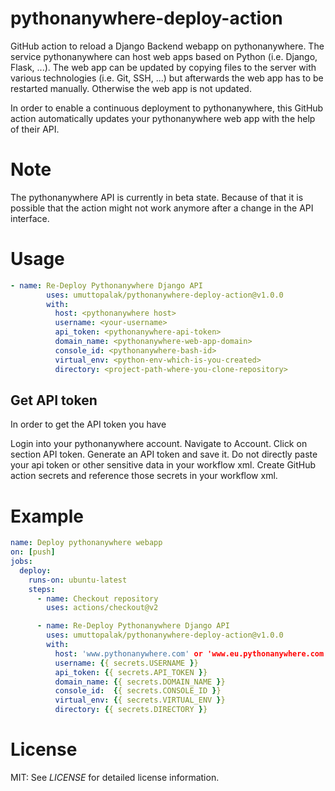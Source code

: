 # pythonanywhere-deploy-action
GitHub action to reload a Django Backend webapp on pythonanywhere. The service pythonanywhere can host web apps based on Python (i.e. Django, Flask, ...). The web app can be updated by copying files to the server with various technologies (i.e. Git, SSH, ...) but afterwards the web app has to be restarted manually. Otherwise the web app is not updated.

In order to enable a continuous deployment to pythonanywhere, this GitHub action automatically updates your pythonanywhere web app with the help of their API.

# Note
The pythonanywhere API is currently in beta state. Because of that it is possible that the action might not work anymore after a change in the API interface.

# Usage

```yaml
- name: Re-Deploy Pythonanywhere Django API
        uses: umuttopalak/pythonanywhere-deploy-action@v1.0.0
        with:
          host: <pythonanywhere host>
          username: <your-username>
          api_token: <pythonanywhere-api-token>
          domain_name: <pythonanywhere-web-app-domain>
          console_id: <pythonanywhere-bash-id>
          virtual_env: <python-env-which-is-you-created> 
          directory: <project-path-where-you-clone-repository>
```

## Get API token
In order to get the API token you have

Login into your pythonanywhere account.
Navigate to Account.
Click on section API token.
Generate an API token and save it.
Do not directly paste your api token or other sensitive data in your workflow xml. Create GitHub action secrets and reference those secrets in your workflow xml.

# Example
```yaml
name: Deploy pythonanywhere webapp
on: [push]
jobs:
  deploy:
    runs-on: ubuntu-latest
    steps:
      - name: Checkout repository
        uses: actions/checkout@v2

      - name: Re-Deploy Pythonanywhere Django API
        uses: umuttopalak/pythonanywhere-deploy-action@v1.0.0
        with:
          host: 'www.pythonanywhere.com' or 'www.eu.pythonanywhere.com'
          username: {{ secrets.USERNAME }}
          api_token: {{ secrets.API_TOKEN }}
          domain_name: {{ secrets.DOMAIN_NAME }}
          console_id:  {{ secrets.CONSOLE_ID }}
          virtual_env: {{ secrets.VIRTUAL_ENV }}
          directory: {{ secrets.DIRECTORY }}
```

# License
MIT: See *LICENSE* for detailed license information.
